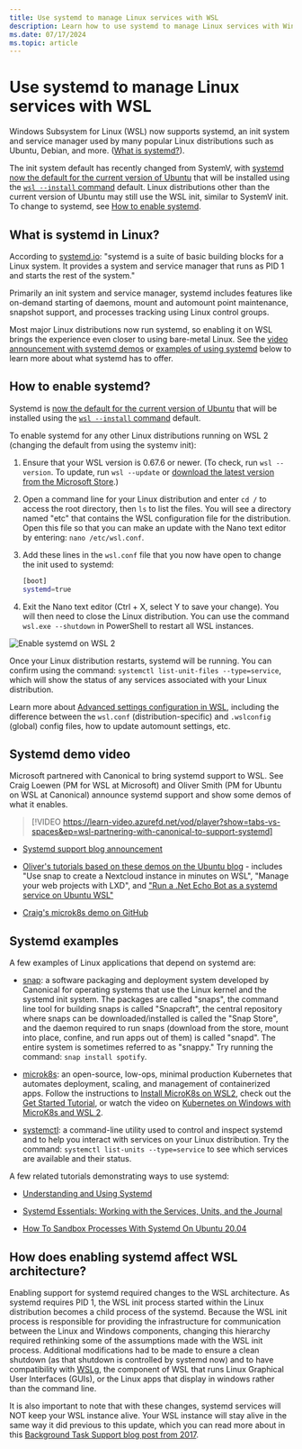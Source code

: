 ```yaml
---
title: Use systemd to manage Linux services with WSL
description: Learn how to use systemd to manage Linux services with Windows Subsystem for Linux.
ms.date: 07/17/2024
ms.topic: article
---
```


# Use systemd to manage Linux services with WSL

Windows Subsystem for Linux (WSL) now supports systemd, an init system and service manager used by many popular Linux distributions such as Ubuntu, Debian, and more. ([What is systemd?](#what-is-systemd-in-linux)).

The init system default has recently changed from SystemV, with [systemd now the default for the current version of Ubuntu](https://canonical.com/blog/ubuntu-desktop-23-04-release-roundup#:~:text=Systemd%20becomes%20the%20default%20for%20Ubuntu%20on%20WSL) that will be installed using the [`wsl --install` command](./install.md) default. Linux distributions other than the current version of Ubuntu may still use the WSL init, similar to SystemV init. To change to systemd, see [How to enable systemd](#how-to-enable-systemd).

## What is systemd in Linux?

According to [systemd.io](https://systemd.io): "systemd is a suite of basic building blocks for a Linux system. It provides a system and service manager that runs as PID 1 and starts the rest of the system."

Primarily an init system and service manager, systemd includes features like on-demand starting of daemons, mount and automount point maintenance, snapshot support, and processes tracking using Linux control groups.

Most major Linux distributions now run systemd, so enabling it on WSL brings the experience even closer to using bare-metal Linux. See the [video announcement with systemd demos](#systemd-demo-video) or [examples of using systemd](#systemd-examples) below to learn more about what systemd has to offer.

## How to enable systemd?

Systemd is [now the default for the current version of Ubuntu](https://canonical.com/blog/ubuntu-desktop-23-04-release-roundup#:~:text=Systemd%20becomes%20the%20default%20for%20Ubuntu%20on%20WSL) that will be installed using the [`wsl --install` command](./install.md) default.

To enable systemd for any other Linux distributions running on WSL 2 (changing the default from using the systemv init):

1. Ensure that your WSL version is 0.67.6 or newer. (To check, run `wsl --version`. To update, run `wsl --update` or [download the latest version from the Microsoft Store](https://aka.ms/wslstorepage).)

2. Open a command line for your Linux distribution and enter `cd /` to access the root directory, then `ls` to list the files. You will see a directory named "etc" that contains the WSL configuration file for the distribution. Open this file so that you can make an update with the Nano text editor by entering: `nano /etc/wsl.conf`.

3. Add these lines in the `wsl.conf` file that you now have open to change the init used to systemd:

    ```bash
    [boot]
    systemd=true
    ```

4. Exit the Nano text editor (Ctrl + X, select Y to save your change). You will then need to close the Linux distribution. You can use the command `wsl.exe --shutdown` in PowerShell to restart all WSL instances.

![Enable systemd on WSL 2](media/systemd-enable.png)

Once your Linux distribution restarts, systemd will be running. You can confirm using the command: `systemctl list-unit-files --type=service`, which will show the status of any services associated with your Linux distribution.

Learn more about [Advanced settings configuration in WSL](wsl-config.md), including the difference between the `wsl.conf` (distribution-specific) and `.wslconfig` (global) config files, how to update automount settings, etc.

## Systemd demo video

Microsoft partnered with Canonical to bring systemd support to WSL. See Craig Loewen (PM for WSL at Microsoft) and Oliver Smith (PM for Ubuntu on WSL at Canonical) announce systemd support and show some demos of what it enables.

> [!VIDEO https://learn-video.azurefd.net/vod/player?show=tabs-vs-spaces&ep=wsl-partnering-with-canonical-to-support-systemd]

- [Systemd support blog announcement](https://devblogs.microsoft.com/commandline/systemd-support-is-now-available-in-wsl/)

- [Oliver's tutorials based on these demos on the Ubuntu blog](https://ubuntu.com/blog/ubuntu-wsl-enable-systemd) - includes "Use snap to create a Nextcloud instance in minutes on WSL", "Manage your web projects with LXD", and ["Run a .Net Echo Bot as a systemd service on Ubuntu WSL"](https://ubuntu.com/tutorials/run-dotnet-echo-bot-with-systemd-on-ubuntu-wsl#1-overview)

- [Craig's microk8s demo on GitHub](https://github.com/craigloewen-msft/microk8sdemo)

## Systemd examples

A few examples of Linux applications that depend on systemd are:

- [snap](https://snapcraft.io/): a software packaging and deployment system developed by Canonical for operating systems that use the Linux kernel and the systemd init system. The packages are called "snaps", the command line tool for building snaps is called "Snapcraft", the central repository where snaps can be downloaded/installed is called the "Snap Store", and the daemon required to run snaps (download from the store, mount into place, confine, and run apps out of them) is called "snapd". The entire system is sometimes referred to as "snappy." Try running the command: `snap install spotify`.

- [microk8s](https://microk8s.io/): an open-source, low-ops, minimal production Kubernetes that automates deployment, scaling, and management of containerized apps. Follow the instructions to [Install MicroK8s on WSL2](https://microk8s.io/docs/install-wsl2), check out the [Get Started Tutorial](https://microk8s.io/docs/getting-started), or watch the video on [Kubernetes on Windows with MicroK8s and WSL 2](https://ubuntu.com/blog/kubernetes-on-windows-with-microk8s-and-wsl-2).

- [systemctl](https://www.linode.com/docs/guides/introduction-to-systemctl/): a command-line utility used to control and inspect systemd and to help you interact with services on your Linux distribution. Try the command: `systemctl list-units --type=service` to see which services are available and their status.

A few related tutorials demonstrating ways to use systemd:

- [Understanding and Using Systemd](https://www.linux.com/training-tutorials/understanding-and-using-systemd/)

- [Systemd Essentials: Working with the Services, Units, and the Journal](https://www.digitalocean.com/community/tutorials/systemd-essentials-working-with-services-units-and-the-journal)

- [How To Sandbox Processes With Systemd On Ubuntu 20.04](https://www.digitalocean.com/community/tutorials/how-to-sandbox-processes-with-systemd-on-ubuntu-20-04)

## How does enabling systemd affect WSL architecture?

Enabling support for systemd required changes to the WSL architecture. As systemd requires PID 1, the WSL init process started within the Linux distribution becomes a child process of the systemd. Because the WSL init process is responsible for providing the infrastructure for communication between the Linux and Windows components, changing this hierarchy required rethinking some of the assumptions made with the WSL init process. Additional modifications had to be made to ensure a clean shutdown (as that shutdown is controlled by systemd now) and to have compatibility with [WSLg](tutorials/gui-apps.md), the component of WSL that runs Linux Graphical User Interfaces (GUIs), or the Linux apps that display in windows rather than the command line.

It is also important to note that with these changes, systemd services will NOT keep your WSL instance alive. Your WSL instance will stay alive in the same way it did previous to this update, which you can read more about in this [Background Task Support blog post from 2017](https://devblogs.microsoft.com/commandline/background-task-support-in-wsl/).
